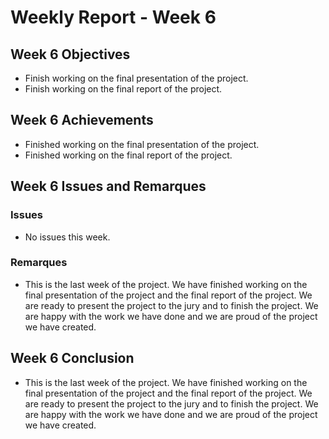 # Weekly Report - Week 6

## Week 6 Objectives

- Finish working on the final presentation of the project.
- Finish working on the final report of the project.


## Week 6 Achievements

- Finished working on the final presentation of the project.
- Finished working on the final report of the project.


## Week 6 Issues and Remarques
  
### Issues

- No issues this week.

  
### Remarques

- This is the last week of the project. We have finished working on the final presentation of the project and the final report of the project. We are ready to present the project to the jury and to finish the project. We are happy with the work we have done and we are proud of the project we have created.

## Week 6 Conclusion

- This is the last week of the project. We have finished working on the final presentation of the project and the final report of the project. We are ready to present the project to the jury and to finish the project. We are happy with the work we have done and we are proud of the project we have created.